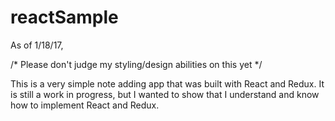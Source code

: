 # reactSample

As of 1/18/17,

/* Please don't judge my styling/design abilities on this yet */

This is a very simple note adding app that was built with React and Redux.
It is still a work in progress, but I wanted to show that I understand and know how to implement React and Redux.
